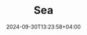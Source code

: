 ---
title: 'Sea'
date: 2024-09-30T13:23:58+04:00
draft: true
toc: false
images:
tags:
  - HTB box review
---